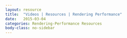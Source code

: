 ```yaml
---
layout: resource
title:  "Videos | Resources | Rendering Performance"
date:   2015-03-04
categories: Rendering-Performance Resources
body-class: no-sidebar
---
```

